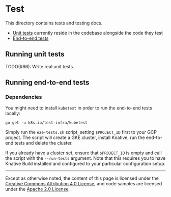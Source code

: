 # Test

This directory contains tests and testing docs.

- [Unit tests](#running-unit-tests) currently reside in the codebase alongside
  the code they test
- [End-to-end tests](#running-end-to-end-tests)

## Running unit tests

TODO(#66): Write real unit tests.

## Running end-to-end tests

### Dependencies

You might need to install `kubetest` in order to run the end-to-end tests
locally:

```shell
go get -u k8s.io/test-infra/kubetest
```

Simply run the `e2e-tests.sh` script, setting `$PROJECT_ID` first to your GCP
project. The script will create a GKE cluster, install Knative, run the
end-to-end tests and delete the cluster.

If you already have a cluster set, ensure that `$PROJECT_ID` is empty and call
the script with the `--run-tests` argument. Note that this requires you to have
Knative Build installed and configured to your particular configuration setup.

---

Except as otherwise noted, the content of this page is licensed under the
[Creative Commons Attribution 4.0 License](https://creativecommons.org/licenses/by/4.0/),
and code samples are licensed under the
[Apache 2.0 License](https://www.apache.org/licenses/LICENSE-2.0).
